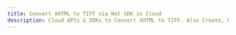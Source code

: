 ---title: Convert XHTML to TIFF via Net SDK in Clouddescription: Cloud APIs & SDKs to Convert XHTML to TIFF. Also Create, Edit & Render Microsoft Word & OpenOffice documents in the Cloud.---